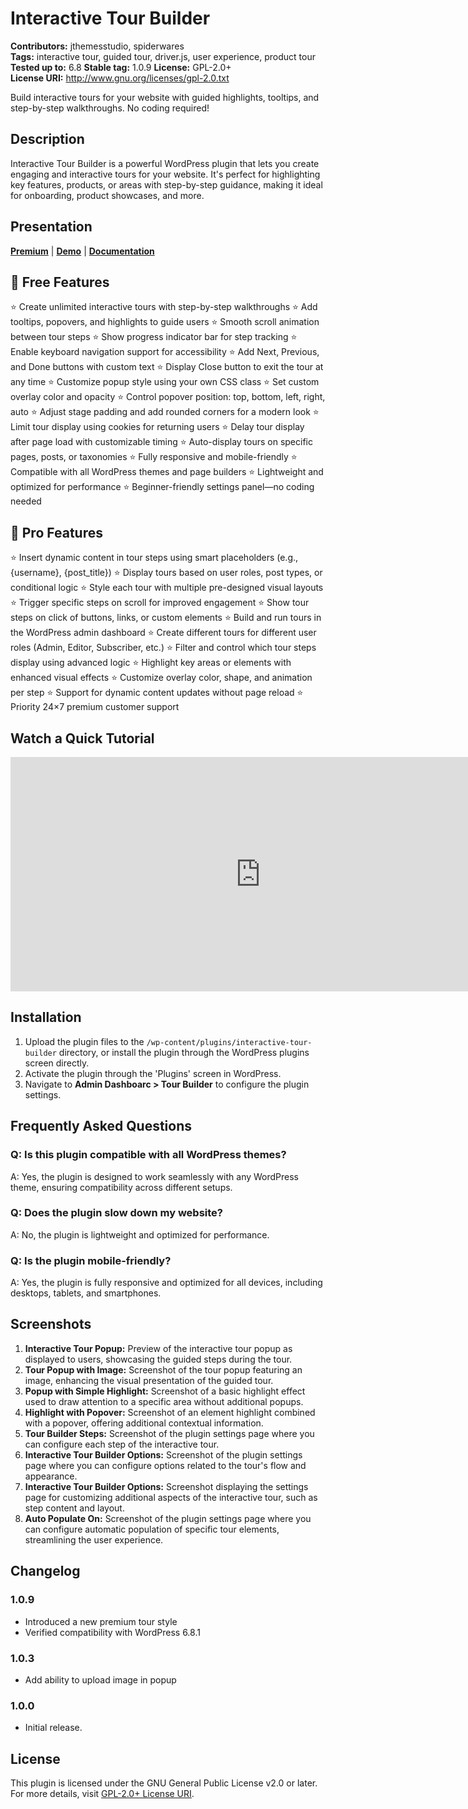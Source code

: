 # Interactive Tour Builder

**Contributors:** jthemesstudio, spiderwares  
**Tags:** interactive tour, guided tour, driver.js, user experience, product tour
**Tested up to:** 6.8 
**Stable tag:** 1.0.9
**License:** GPL-2.0+  
**License URI:** http://www.gnu.org/licenses/gpl-2.0.txt  

Build interactive tours for your website with guided highlights, tooltips, and step-by-step walkthroughs. No coding required!

## Description

Interactive Tour Builder is a powerful WordPress plugin that lets you create engaging and interactive tours for your website. It's perfect for highlighting key features, products, or areas with step-by-step guidance, making it ideal for onboarding, product showcases, and more.

## Presentation  

[**Premium**](https://codecanyon.net/item/wordpress-interactive-step-by-step-website-tour-builder/56730735) |  [**Demo**](https://plugins.jthemesstudio.com/interactive-tour-builder/) |   [**Documentation**](https://plugins.jthemesstudio.com/docs/interactive-tour-builder/)


## 🚀 Free Features

⭐ Create unlimited interactive tours with step-by-step walkthroughs
⭐ Add tooltips, popovers, and highlights to guide users
⭐ Smooth scroll animation between tour steps
⭐ Show progress indicator bar for step tracking
⭐ Enable keyboard navigation support for accessibility
⭐ Add Next, Previous, and Done buttons with custom text
⭐ Display Close button to exit the tour at any time
⭐ Customize popup style using your own CSS class
⭐ Set custom overlay color and opacity
⭐ Control popover position: top, bottom, left, right, auto
⭐ Adjust stage padding and add rounded corners for a modern look
⭐ Limit tour display using cookies for returning users
⭐ Delay tour display after page load with customizable timing
⭐ Auto-display tours on specific pages, posts, or taxonomies
⭐ Fully responsive and mobile-friendly
⭐ Compatible with all WordPress themes and page builders
⭐ Lightweight and optimized for performance
⭐ Beginner-friendly settings panel—no coding needed


## 🚀 Pro Features

⭐ Insert dynamic content in tour steps using smart placeholders (e.g., {username}, {post\_title})
⭐ Display tours based on user roles, post types, or conditional logic
⭐ Style each tour with multiple pre-designed visual layouts
⭐ Trigger specific steps on scroll for improved engagement
⭐ Show tour steps on click of buttons, links, or custom elements
⭐ Build and run tours in the WordPress admin dashboard
⭐ Create different tours for different user roles (Admin, Editor, Subscriber, etc.)
⭐ Filter and control which tour steps display using advanced logic
⭐ Highlight key areas or elements with enhanced visual effects
⭐ Customize overlay color, shape, and animation per step
⭐ Support for dynamic content updates without page reload
⭐ Priority 24×7 premium customer support


## Watch a Quick Tutorial
<iframe width="800" height="375" src="https://www.youtube.com/embed/_1qlRGo5f7Y" frameborder="0" allow="accelerometer; autoplay; encrypted-media; gyroscope; picture-in-picture" allowfullscreen></iframe>


## Installation

1. Upload the plugin files to the `/wp-content/plugins/interactive-tour-builder` directory, or install the plugin through the WordPress plugins screen directly.
2. Activate the plugin through the 'Plugins' screen in WordPress.
3. Navigate to **Admin Dashboarc > Tour Builder** to configure the plugin settings.

## Frequently Asked Questions

### Q: Is this plugin compatible with all WordPress themes?  
A: Yes, the plugin is designed to work seamlessly with any WordPress theme, ensuring compatibility across different setups.

### Q: Does the plugin slow down my website?  
A: No, the plugin is lightweight and optimized for performance.

### Q: Is the plugin mobile-friendly?  
A: Yes, the plugin is fully responsive and optimized for all devices, including desktops, tablets, and smartphones.

## Screenshots

1. **Interactive Tour Popup:** Preview of the interactive tour popup as displayed to users, showcasing the guided steps during the tour.
2. **Tour Popup with Image:** Screenshot of the tour popup featuring an image, enhancing the visual presentation of the guided tour.
3. **Popup with Simple Highlight:** Screenshot of a basic highlight effect used to draw attention to a specific area without additional popups.
4. **Highlight with Popover:** Screenshot of an element highlight combined with a popover, offering additional contextual information.
5. **Tour Builder Steps:** Screenshot of the plugin settings page where you can configure each step of the interactive tour.
6. **Interactive Tour Builder Options:** Screenshot of the plugin settings page where you can configure options related to the tour's flow and appearance.
7. **Interactive Tour Builder Options:** Screenshot displaying the settings page for customizing additional aspects of the interactive tour, such as step content and layout.
8. **Auto Populate On:** Screenshot of the plugin settings page where you can configure automatic population of specific tour elements, streamlining the user experience.


## Changelog

### 1.0.9
- Introduced a new premium tour style
- Verified compatibility with WordPress 6.8.1

### 1.0.3
- Add ability to upload image in popup

### 1.0.0
- Initial release.

## License

This plugin is licensed under the GNU General Public License v2.0 or later. For more details, visit [GPL-2.0+ License URI](http://www.gnu.org/licenses/gpl-2.0.txt).